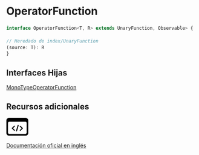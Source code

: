 # OperatorFunction

```typescript
interface OperatorFunction<T, R> extends UnaryFunction, Observable> {

// Heredado de index/UnaryFunction
(source: T): R
}
```

## Interfaces Hijas

[MonoTypeOperatorFunction](api/index/MonoTypeOperatorFunction)

## Recursos adicionales

<a class="source-icon" target="_blank" href="https://github.com/ReactiveX/rxjs/blob/6.5.5/src/internal/types.ts#L7-L8">
<img src="assets/icons/source-code.png" alt="Source code">
</a>
</div>

<a target="_blank" href="https://rxjs.dev/api/index/interface/OperatorFunction">Documentación oficial en inglés</a>
